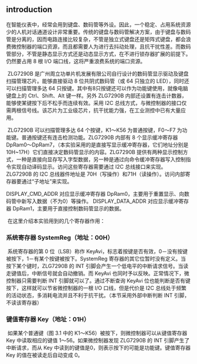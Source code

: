 ## introduction

​	在智能仪表中，经常会用到键盘、数码管等外设。因此，一个稳定、占用系统资源少的人机对话通道设计非常重要。传统的键盘与数码管解决方案，由于键盘与数码管是分离的，因而电路连接比较复杂，不管是独立式键盘还是矩阵式键盘，都会浪费微控制器的端口资源，而且都需要人为进行去抖动处理，且抗干扰性差。而数码管部分，不管是静态显示方式还是动态显示方式，在不进行锁存器扩展的前提下。仍然要占用 8 根 I/O 端口线，这将严重浪费系统的端口资源。

​	ZLG7290B 是广州周立功单片机发展有限公司自行设计的数码管显示驱动及键盘扫描管理芯片。能够直接驱动 8 位共阴式数码管（或 64 只独立的 LED），同时还可以扫描管理多达 64 只按键。其中有8只按键还可以作为功能键使用，就像电脑键盘上的 Ctrl、Shift、Alt 键一样。另外 ZLG7290B 内部还设置有连击计数器，能够使某键按下后不松手而连续有效。采用 I2C 总线方式，与微控制器的接口仅需两根信号线。该芯片为工业级芯片，抗干扰能力强，在工业测控中已有大量应用。

​	ZLG7290B 可以扫描管理多达 64 个按键，K1～K56 为普通按键，F0～F7 为功能键。普通按键还有连击检测功能。ZLG7290B 内部有 8 个显示缓冲寄存器 DpRam0～DpRam7，（本实验采用的是直接写显示缓冲寄存器，它们地址分别是 10H~17H）它们直接决定数码管显示的内容。ZLG7290B 提供有两种显示控制方式，一种是直接向显存写入字型数据，另一种是通过向命令缓冲寄存器写入控制指令实现自动译码显示。访问这些寄存器需要通过 I2C 总线接口来实现。ZLG7290B 的 I2C 总线器件地址是 70H（写操作）和71H（读操作）。访问内部寄存器要通过“子地址”来实现。

DISPLAY_CMD_ADDR 对应显示缓冲寄存器 DpRam0，主要用于重置显示、向数码管中新写入数据（不为0）等操作。
DISPLAY_DATA_ADDR 对应显示缓冲寄存器 DpRam1，主要用于直接控制数码管显示的数据。

​	在这里介绍本实验用到的几个寄存器作用：



### 系统寄存器 SystemReg（地址：00H）

​	系统寄存器的第 0 位（LSB）称作 KeyAvi，标志着按键是否有效，0－没有按键被按下，1－有某个按键被按下。SystemReg 寄存器的其它位暂时没有定义。当按下某个键时，ZLG7290B 的 INT 引脚会产生一个低电平的中断请求信号。当读走键值后，中断信号就会自动撤销。而 KeyAvi 也同时予以反映。正常情况下，微控制器只需要判断 INT 引脚就可以了。通过不断查询 KeyAvi 位也能判断是否有键按下，这样就可以节省微控制器的一根 I/O 口线，但是代价是 I2C 总线处于频繁的活动状态，多消耗电流并且不利于抗干扰。（本节采用外部中断判断 INT 引脚，不读该寄存器）

### 键值寄存器 Key（地址：01H）

​	如果某个普通键（图 3.1 中的 K1～K56）被按下，则微控制器可以从键值寄存器 Key 中读取相应的键值 1～56。如果微控制器发现 ZLG7290B 的 INT 引脚产生了中断请求，而从 Key 中读到的键值是0，则表示按下的可能是功能键。键值寄存器 Key 的值在被读走后自动变成 0。